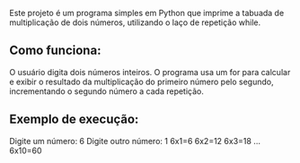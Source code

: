 Este projeto é um programa simples em Python que imprime a tabuada de multiplicação de dois números, utilizando o laço de repetição while.

## Como funciona:
O usuário digita dois números inteiros.
O programa usa um for para calcular e exibir o resultado da multiplicação do primeiro número pelo segundo, incrementando o segundo número a cada repetição.

## Exemplo de execução:
Digite um número: 6 Digite outro número: 1 6x1=6 6x2=12 6x3=18 ... 6x10=60
